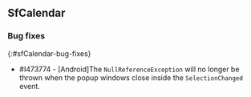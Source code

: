 ## SfCalendar

### Bug fixes
{:#sfCalendar-bug-fixes}

* \#I473774 - [Android]The `NullReferenceException` will no longer be thrown when the popup windows close inside the `SelectionChanged` event.